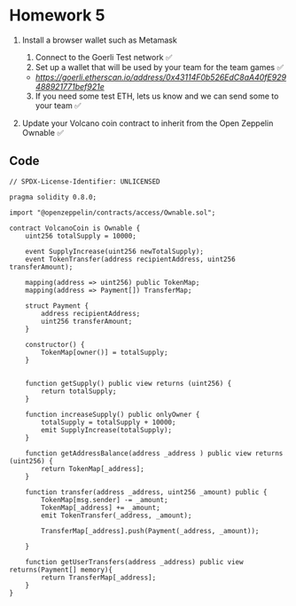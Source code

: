 # Homework 5

1. Install a browser wallet such as Metamask

   1. Connect to the Goerli Test network ✅
   2. Set up a wallet that will be used by your team for the team games ✅

   - _https://goerli.etherscan.io/address/0x43114F0b526EdC8aA40fE929488921771bef921e_

   3. If you need some test ETH, lets us know and we can send some to your team ✅

2. Update your Volcano coin contract to inherit from the Open Zeppelin Ownable ✅

## Code

```solidity
// SPDX-License-Identifier: UNLICENSED

pragma solidity 0.8.0;

import "@openzeppelin/contracts/access/Ownable.sol";

contract VolcanoCoin is Ownable {
    uint256 totalSupply = 10000;

    event SupplyIncrease(uint256 newTotalSupply);
    event TokenTransfer(address recipientAddress, uint256 transferAmount);

    mapping(address => uint256) public TokenMap;
    mapping(address => Payment[]) TransferMap;

    struct Payment {
        address recipientAddress;
        uint256 transferAmount;
    }

    constructor() {
        TokenMap[owner()] = totalSupply;
    }


    function getSupply() public view returns (uint256) {
        return totalSupply;
    }

    function increaseSupply() public onlyOwner {
        totalSupply = totalSupply + 10000;
        emit SupplyIncrease(totalSupply);
    }

    function getAddressBalance(address _address ) public view returns (uint256) {
        return TokenMap[_address];
    }

    function transfer(address _address, uint256 _amount) public {
        TokenMap[msg.sender] -= _amount;
        TokenMap[_address] += _amount;
        emit TokenTransfer(_address, _amount);

        TransferMap[_address].push(Payment(_address, _amount));

    }

    function getUserTransfers(address _address) public view returns(Payment[] memory){
        return TransferMap[_address];
    }
}
```
